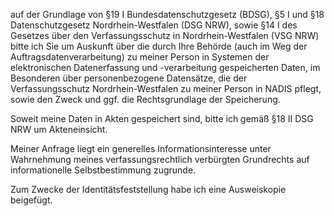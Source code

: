 auf der Grundlage von §19 I Bundesdatenschutzgesetz (BDSG),
§5 I und §18 Datenschutzgesetz Nordrhein-Westfalen (DSG NRW), sowie
§14 I des Gesetzes über den Verfassungsschutz in Nordrhein-Westfalen (VSG NRW)
bitte ich Sie um Auskunft über die durch Ihre Behörde (auch im Weg der Auftragsdatenverarbeitung)
zu meiner Person in Systemen der elektronischen Datenerfassung und -verarbeitung
gespeicherten Daten, im Besonderen über personenbezogene Datensätze, die der
Verfassungsschutz Nordrhein-Westfalen zu meiner Person in NADIS pflegt, sowie den
Zweck und ggf. die Rechtsgrundlage der Speicherung.

Soweit meine Daten in Akten gespeichert sind, bitte ich gemäß §18 II DSG NRW
um Akteneinsicht.

Meiner Anfrage liegt ein generelles Informationsinteresse unter Wahrnehmung
meines verfassungsrechtlich verbürgten Grundrechts auf informationelle
Selbstbestimmung zugrunde.

Zum Zwecke der Identitätsfeststellung habe ich eine Ausweiskopie beigefügt.
